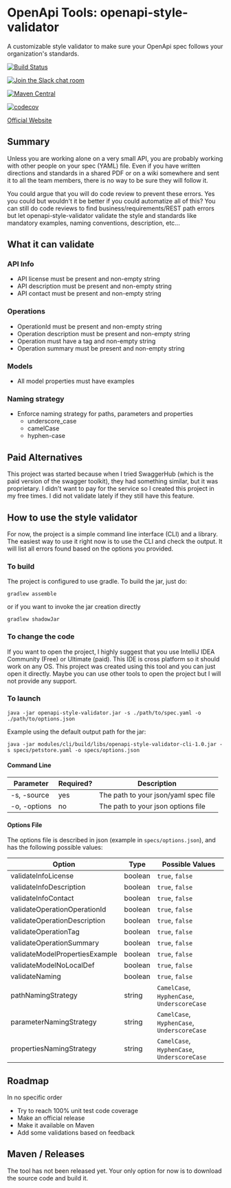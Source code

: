 # OpenApi Tools: openapi-style-validator
A customizable style validator to make sure your OpenApi spec follows your organization's standards.

[![Build Status](https://travis-ci.org/OpenAPITools/openapi-style-validator.svg?branch=master)](https://travis-ci.org/OpenAPITools/openapi-style-validator)

[![Join the Slack chat room](https://img.shields.io/badge/Slack-Join%20the%20chat%20room-orange)](https://join.slack.com/t/openapi-generator/shared_invite/enQtNzAyNDMyOTU0OTE1LTY5ZDBiNDI5NzI5ZjQ1Y2E5OWVjMjZkYzY1ZGM2MWQ4YWFjMzcyNDY5MGI4NjQxNDBiMTlmZTc5NjY2ZTQ5MGM)

[![Maven Central](https://img.shields.io/maven-central/v/org.openapitools.openapistylevalidator/openapi-style-validator-cli)](https://mvnrepository.com/artifact/org.openapitools.openapistylevalidator)

[![codecov](https://codecov.io/gh/OpenAPITools/openapi-style-validator/branch/master/graph/badge.svg)](https://codecov.io/gh/OpenAPITools/openapi-style-validator)

[Official Website](https://openapitools.github.io/openapi-style-validator/)

## Summary

Unless you are working alone on a very small API, you are probably working with other people on your spec (YAML) file.
Even if you have written directions and standards in a shared PDF or on a wiki somewhere and sent it to all the team
members, there is no way to be sure they will follow it.

You could argue that you will do code review to prevent these errors. Yes you could but wouldn't it be better if you
could automatize all of this? You can still do code reviews to find business/requirements/REST path errors
but let openapi-style-validator validate the style and standards like mandatory examples, naming conventions,
description, etc...

## What it can validate

### API Info
- API license must be present and non-empty string
- API description must be present and non-empty string
- API contact must be present and non-empty string

### Operations
- OperationId must be present and non-empty string
- Operation description must be present and non-empty string
- Operation must have a tag and non-empty string
- Operation summary must be present and non-empty string

### Models
- All model properties must have examples

### Naming strategy
- Enforce naming strategy for paths, parameters and properties
    - underscore_case
    - camelCase
    - hyphen-case

## Paid Alternatives

This project was started because when I tried SwaggerHub (which is the paid version of the swagger toolkit), they had
something similar, but it was proprietary. I didn't want to pay for the service so I created this project in my free
times. I did not validate lately if they still have this feature.

## How to use the style validator

For now, the project is a simple command line interface (CLI) and a library. The easiest way to use it right now
is to use the CLI and check the output. It will list all errors found based on the options you provided.

### To build

The project is configured to use gradle. To build the jar, just do:

`gradlew assemble`

or if you want to invoke the jar creation directly

`gradlew shadowJar`

### To change the code

If you want to open the project, I highly suggest that you use IntelliJ IDEA Community (Free) or Ultimate (paid).
This IDE is cross platform so it should work on any OS. This project was created using this tool and you can just open it directly. Maybe you can use other tools to open the project but I will not provide any support.

### To launch

`java -jar openapi-style-validator.jar -s ./path/to/spec.yaml -o ./path/to/options.json`

Example using the default output path for the jar:

`java -jar modules/cli/build/libs/openapi-style-validator-cli-1.0.jar -s specs/petstore.yaml -o specs/options.json`

#### Command Line

|Parameter|Required?|Description|
|---|---|---|
|-s, -source|yes|The path to your json/yaml spec file|
|-o, -options|no|The path to your json options file|

#### Options File
The options file is described in json (example in `specs/options.json`), and has the following possible values:

|Option|Type|Possible Values|
|---|---|---|
|validateInfoLicense|boolean|`true`, `false`|
|validateInfoDescription|boolean|`true`, `false`|
|validateInfoContact|boolean|`true`, `false`|
|validateOperationOperationId|boolean|`true`, `false`|
|validateOperationDescription|boolean|`true`, `false`|
|validateOperationTag|boolean|`true`, `false`|
|validateOperationSummary|boolean|`true`, `false`|
|validateModelPropertiesExample|boolean|`true`, `false`|
|validateModelNoLocalDef|boolean|`true`, `false`|
|validateNaming|boolean|`true`, `false`|
|pathNamingStrategy|string|`CamelCase`, `HyphenCase`, `UnderscoreCase`|
|parameterNamingStrategy|string|`CamelCase`, `HyphenCase`, `UnderscoreCase`|
|propertiesNamingStrategy|string|`CamelCase`, `HyphenCase`, `UnderscoreCase`|

## Roadmap

In no specific order

- Try to reach 100% unit test code coverage
- Make an official release
- Make it available on Maven
- Add some validations based on feedback

## Maven / Releases

The tool has not been released yet. Your only option for now is to download the source code and build it.
